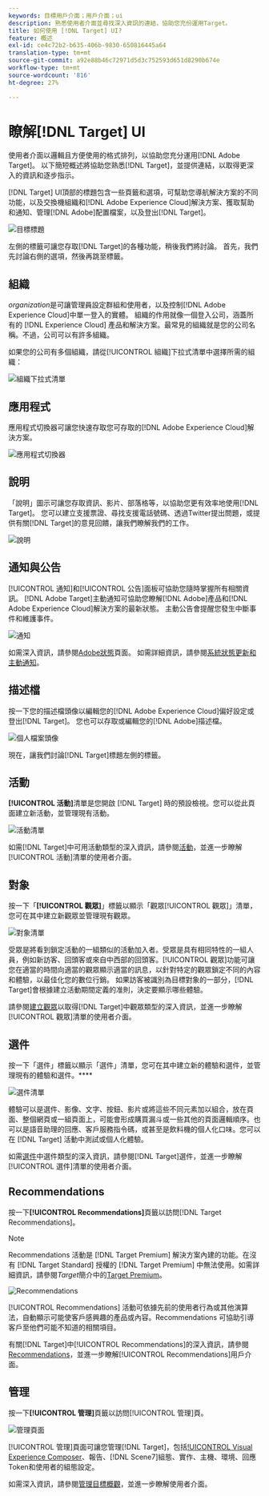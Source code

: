 ```yaml
---
keywords: 目標用戶介面；用戶介面；ui
description: 熟悉使用者介面並尋找深入資訊的連結，協助您充份運用Target。
title: 如何使用 [!DNL Target] UI?
feature: 概述
exl-id: ce4c72b2-b635-406b-9830-650816445a64
translation-type: tm+mt
source-git-commit: a92e88b46c72971d5d3c752593d651d8290b674e
workflow-type: tm+mt
source-wordcount: '816'
ht-degree: 27%

---
```


# 瞭解[!DNL Target] UI

使用者介面以邏輯且方便使用的格式排列，以協助您充分運用[!DNL Adobe Target]。 以下簡短概述將協助您熟悉[!DNL Target]，並提供連結，以取得更深入的資訊和逐步指示。

[!DNL Target] UI頂部的標題包含一些頁籤和選項，可幫助您導航解決方案的不同功能，以及交換機組織和[!DNL Adobe Experience Cloud]解決方案、獲取幫助和通知、管理[!DNL Adobe]配置檔案，以及登出[!DNL Target]。

![目標標題](/help/c-intro/assets/target-header.png)

左側的標籤可讓您存取[!DNL Target]的各種功能，稍後我們將討論。 首先，我們先討論右側的選項，然後再跳至標籤。

## 組織

*organization*&#x200B;是可讓管理員設定群組和使用者，以及控制[!DNL Adobe Experience Cloud]中單一登入的實體。 組織的作用就像一個登入公司，涵蓋所有的 [!DNL Experience Cloud] 產品和解決方案。最常見的組織就是您的公司名稱。不過，公司可以有許多組織。

如果您的公司有多個組織，請從[!UICONTROL 組織]下拉式清單中選擇所需的組織：

![組織下拉式清單](/help/c-intro/assets/organizations.png)

## 應用程式

應用程式切換器可讓您快速存取您可存取的[!DNL Adobe Experience Cloud]解決方案。

![應用程式切換器](/help/c-intro/assets/apps.png)

## 說明

「說明」圖示可讓您存取資訊、影片、部落格等，以協助您更有效率地使用[!DNL Target]。 您可以建立支援票證、尋找支援電話號碼、透過Twitter提出問題，或提供有關[!DNL Target]的意見回饋，讓我們瞭解我們的工作。

![說明](/help/c-intro/assets/help.png)

## 通知與公告

[!UICONTROL 通知]和[!UICONTROL 公告]面板可協助您隨時掌握所有相關資訊。 [!DNL Adobe Target]主動通知可協助您瞭解[!DNL Adobe]產品和[!DNL Adobe Experience Cloud]解決方案的最新狀態。 主動公告會提醒您發生中斷事件和維護事件。

![通知](/help/c-intro/assets/notifications.png)

如需深入資訊，請參閱[Adobe狀態](https://status.adobe.com/)頁面。 如需詳細資訊，請參閱[系統狀態更新和主動通知](/help/c-intro/assets/notifications.png)。

## 描述檔

按一下您的描述檔頭像以編輯您的[!DNL Adobe Experience Cloud]偏好設定或登出[!DNL Target]。 您也可以存取或編輯您的[!DNL Adobe]描述檔。

![個人檔案頭像](/help/c-intro/assets/change-language.png)

現在，讓我們討論[!DNL Target]標題左側的標籤。

## 活動

**[!UICONTROL 活動]**&#x200B;清單是您開啟 [!DNL Target] 時的預設檢視。您可以從此頁面建立新活動，並管理現有活動。

![活動清單](/help/c-intro/assets/activities-list.png)

如需[!DNL Target]中可用活動類型的深入資訊，請參閱[活動](/help/c-activities/activities.md)，並進一步瞭解[!UICONTROL 活動]清單的使用者介面。

## 對象

按一下「**[!UICONTROL 觀眾]**」標籤以顯示「觀眾[!UICONTROL 觀眾]」清單，您可在其中建立新觀眾並管理現有觀眾。

![對象清單](/help/c-intro/assets/audience-list.png)

受眾是將看到鎖定活動的一組類似的活動加入者。受眾是具有相同特性的一組人員，例如新訪客、回頭客或來自中西部的回頭客。[!UICONTROL 觀眾]功能可讓您在適當的時間向適當的觀眾顯示適當的訊息，以針對特定的觀眾鎖定不同的內容和體驗，以最佳化您的數位行銷。 如果訪客被識別為目標對象的一部分，[!DNL Target]會根據建立活動期間定義的准則，決定要顯示哪些體驗。

請參閱[建立觀眾](/help/c-target/c-audiences/create-audience.md)以取得[!DNL Target]中觀眾類型的深入資訊，並進一步瞭解[!UICONTROL 觀眾]清單的使用者介面。

## 選件

按一下「選件」標籤以顯示「選件」清單，您可在其中建立新的體驗和選件，並管理現有的體驗和選件。****

![選件清單](/help/c-intro/assets/offers.png)

體驗可以是選件、影像、文字、按鈕、影片或將這些不同元素加以組合，放在頁面、整個網頁或一組頁面上，可能會形成購買漏斗或一些其他的頁面邏輯順序。也可以是語音助理的回應、客戶服務指令碼，或甚至是飲料機的個人化口味。您可以在 [!DNL Target] 活動中測試或個人化體驗。

如需[選件](/help/c-experiences/c-manage-content/manage-content.md)中選件類型的深入資訊，請參閱[!DNL Target]選件，並進一步瞭解[!UICONTROL 選件]清單的使用者介面。

## Recommendations

按一下&#x200B;**[!UICONTROL Recommendations]**&#x200B;頁籤以訪問[!DNL Target Recommendations]。

>[!NOTE]
>
>Recommendations 活動是 [!DNL Target Premium] 解決方案內建的功能。在沒有 [!DNL Target Standard] 授權的 [!DNL Target Premium] 中無法使用。如需詳細資訊，請參閱&#x200B;*Target*&#x200B;簡介中的[Target Premium](/help/c-intro/intro.md#premium)。

![Recommendations](/help/c-intro/assets/recommendations.png)

[!UICONTROL Recommendations] 活動可依據先前的使用者行為或其他演算法，自動顯示可能使客戶感興趣的產品或內容。Recommendations 可協助引導客戶至他們可能不知道的相關項目。

有關[!DNL Target]中[!UICONTROL Recommendations]的深入資訊，請參閱[Recommendations](/help/c-recommendations/recommendations.md)，並進一步瞭解[!UICONTROL Recommendations]用戶介面。

## 管理

按一下&#x200B;**[!UICONTROL 管理]**&#x200B;頁籤以訪問[!UICONTROL 管理]頁。

![管理頁面](/help/c-intro/assets/administration.png)

[!UICONTROL 管理]頁面可讓您管理[!DNL Target]，包括[!UICONTROL  Visual Experience Composer](VEC)、報告、[!DNL Scene7]組態、實作、主機、環境、回應Token和使用者的組態設定。

如需深入資訊，請參閱[管理目標概觀](/help/administrating-target/administrating-target.md)，並進一步瞭解使用者介面。
